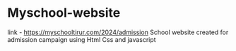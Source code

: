 # Myschool-website
link - https://myschooltirur.com/2024/admission
School website created for admission campaign using Html Css and javascript
